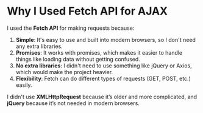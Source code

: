 # Why I Used Fetch API for AJAX

I used the **Fetch API** for making requests because:

1. **Simple**: It's easy to use and built into modern browsers, so I don't need any extra libraries.
2. **Promises**: It works with promises, which makes it easier to handle things like loading data without getting confused.
3. **No extra libraries**: I didn't need to use something like jQuery or Axios, which would make the project heavier.
4. **Flexibility**: Fetch can do different types of requests (GET, POST, etc.) easily.

I didn't use **XMLHttpRequest** because it’s older and more complicated, and **jQuery** because it’s not needed in modern browsers.
